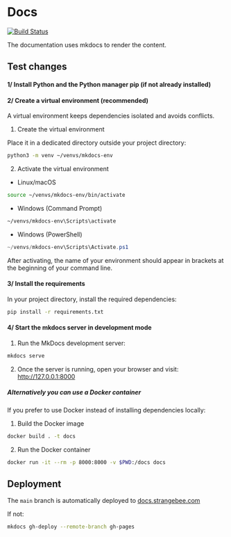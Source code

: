 # Docs

[![Build Status](https://github.com/StrangeBeeCorp/docs/actions/workflows/pages/pages-build-deployment/badge.svg)](https://github.com/StrangeBeeCorp/docs/actions/workflows/pages/pages-build-deployment)

The documentation uses mkdocs to render the content.

## Test changes

#### 1/ Install Python and the Python manager pip (if not already installed)

#### 2/ Create a virtual environment (recommended)
A virtual environment keeps dependencies isolated and avoids conflicts.

1. Create the virtual environment

Place it in a dedicated directory outside your project directory:

```bash
python3 -m venv ~/venvs/mkdocs-env
```

2. Activate the virtual environment

* Linux/macOS
```bash
source ~/venvs/mkdocs-env/bin/activate
```

* Windows (Command Prompt)
```cmd
~/venvs/mkdocs-env\Scripts\activate
```

* Windows (PowerShell)
```powershell
~/venvs/mkdocs-env\Scripts\Activate.ps1
```

After activating, the name of your environment should appear in brackets at the beginning of your command line.

#### 3/ Install the requirements

In your project directory, install the required dependencies:

```bash
pip install -r requirements.txt
```

#### 4/ Start the mkdocs server in development mode

1. Run the MkDocs development server:

```bash
mkdocs serve
```

2. Once the server is running, open your browser and visit: http://127.0.0.1:8000

##### Alternatively you can use a Docker container

If you prefer to use Docker instead of installing dependencies locally:

1. Build the Docker image

```bash
docker build . -t docs
```

2. Run the Docker container

```bash
docker run -it --rm -p 8000:8000 -v $PWD:/docs docs
```

## Deployment

The `main` branch is automatically deployed to [docs.strangebee.com](https://docs.strangebee.com)

If not:

```bash
mkdocs gh-deploy --remote-branch gh-pages
```

